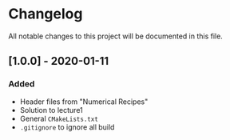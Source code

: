 # Changelog
All notable changes to this project will be documented in this file. 

## [1.0.0] - 2020-01-11
### Added
- Header files from "Numerical Recipes"
- Solution to lecture1
- General `CMakeLists.txt`
- `.gitignore` to ignore all build